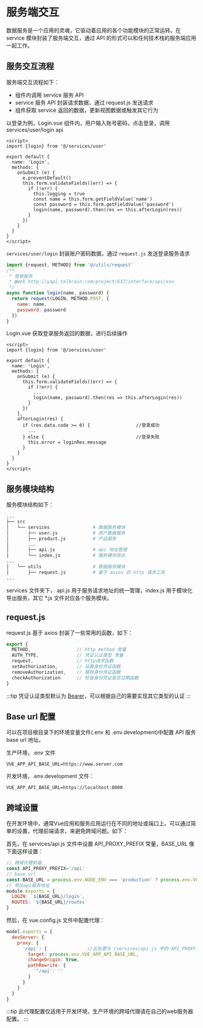 # 服务端交互

数据服务是一个应用的灵魂，它驱动着应用的各个功能模块的正常运转。在 service 模块封装了服务端交互，通过 API 的形式可以和任何技术栈的服务端应用一起工作。

## 服务交互流程

服务端交互流程如下：

* 组件内调用 service 服务 API
* service 服务 API 封装请求数据，通过 request.js 发送请求
* 组件获取 service 返回的数据，更新视图数据或触发其它行为  

以登录为例，Login.vue 组件内，用户输入账号密码，点击登录，调用 services/user/login api

```vue
<script>
import {login} from '@/services/user'

export default {
  name: 'Login',
  methods: {
    onSubmit (e) {
      e.preventDefault()
      this.form.validateFields((err) => {
        if (!err) {
          this.logging = true
          const name = this.form.getFieldValue('name')
          const password = this.form.getFieldValue('password')
          login(name, password).then(res => this.afterLogin(res))
        }
      })
    }
  }
}
</script>
```

`services/user/login` 封装账户密码数据，通过 `request.js` 发送登录服务请求

```js
import {request, METHOD} from '@/utils/request'
/**
 * 登录服务
 * @url http://yapi.talbrain.com/project/637/interface/api/xxx
 */
async function login(name, password) {
  return request(LOGIN, METHOD.POST, {
    name: name,
    password: password
  })
}
```

Login.vue 获取登录服务返回的数据，进行后续操作

```vue
<script>
import {login} from '@/services/user'

export default {
  name: 'Login',
  methods: {
    onSubmit (e) {
      this.form.validateFields((err) => {
        if (!err) {
          ...
          login(name, password).then(res => this.afterLogin(res))
        }
      })
    },
    afterLogin(res) {
      if (res.data.code >= 0) {                 //登录成功
        ...
      } else {                                  //登录失败
        this.error = loginRes.message
      }
    }
  }
}
</script>
```

## 服务模块结构

服务模块结构如下：

```bash
...
├── src
│   └── services                # 数据服务模块
│       ├── user.js             # 用户数据服务
│       ├── product.js          # 产品服务
│       ...           
│       ├── api.js              # api 地址管理
│       └── index.js            # 服务模块导出
...
│   └── utils                   # 数据服务模块
│       ├── request.js          # 基于 axios 的 http 请求工具
...
```

services 文件夹下， api.js 用于服务请求地址的统一管理，index.js 用于模块化导出服务，其它 *.js 文件对应各个服务模块。

## request.js

request.js 基于 axios 封装了一些常用的函数，如下：  

```js
export {
  METHOD,                 // http method 常量
  AUTH_TYPE,              // 凭证认证类型 常量
  request,                // http请求函数
  setAuthorization,       // 设置身份凭证函数
  removeAuthorization,    // 移除身份凭证函数
  checkAuthorization      // 检查身份凭证是否过期函数
}
```

:::tip
凭证认证类型默认为 [Bearer](https://www.jianshu.com/p/8f7009456abc)，可以根据自己的需要实现其它类型的认证
:::

## Base url 配置

可以在项目根目录下的环境变量文件(.env 和 .env.development)中配置 API 服务 base url 地址。

生产环境，.env 文件

```properties
VUE_APP_API_BASE_URL=https://www.server.com
```

开发环境，.env.development 文件：

```properties
VUE_APP_API_BASE_URL=https://localhost:8000
```

## 跨域设置

在开发环境中，通常Vue应用和服务应用运行在不同的地址或端口上。可以通过简单的设置，代理前端请求，来避免跨域问题。如下：  

首先，在 services/api.js 文件中设置 API_PROXY_PREFIX 常量，BASE_URL 像下面这样设置：

```js
// 跨域代理前缀
const API_PROXY_PREFIX='/api'
// base url
const BASE_URL = process.env.NODE_ENV === 'production' ? process.env.VUE_APP_API_BASE_URL : API_PROXY_PREFIX
// 导出api服务地址
module.exports = {
  LOGIN: `${BASE_URL}/login`,
  ROUTES: `${BASE_URL}/routes`
}
```

然后，在 vue.config.js 文件中配置代理：

```js
model.exports = {
  devServer: {
    proxy: {
      '/api': {               //此处要与 /services/api.js 中的 API_PROXY_PREFIX 值保持一致
        target: process.env.VUE_APP_API_BASE_URL,
        changeOrigin: true,
        pathRewrite: {
          '^/api': ''
        }
      }
    }
  }
}
```

:::tip
此代理配置仅适用于开发环境，生产环境的跨域代理请在自己的web服务器配置。
:::
